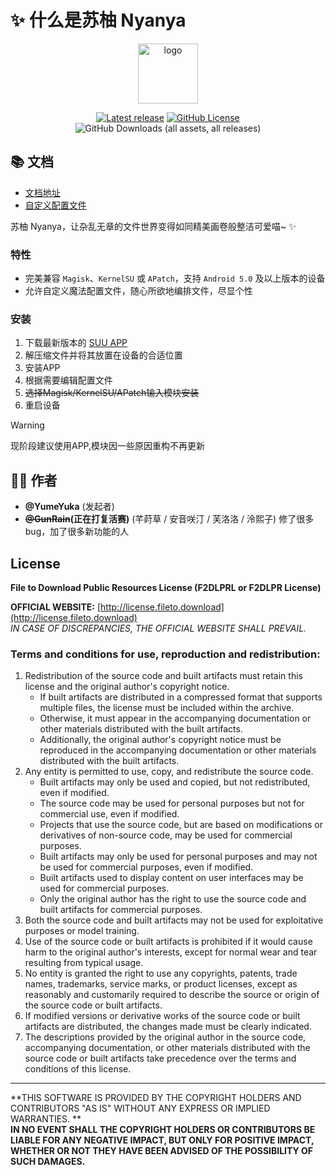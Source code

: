 # ✨ 什么是苏柚 Nyanya

<div align="center">
    <img src="https://suu.yumeyuka.plus/Logo.webp" style="width: 96px;" alt="logo">      

[![Latest release](https://img.shields.io/github/v/release/YumeYuka/Suu-Nyanya?label=Release&logo=github)](https://github.com/YumeYuka/Suu-Nyanya/releases/latest) [![GitHub License](https://img.shields.io/github/license/YumeYuka/Suu-Nyanya?logo=gnu)](/LICENSE)  ![GitHub Downloads (all assets, all releases)](https://img.shields.io/github/downloads/YumeYuka/Suu-Nyanya/total)

</div>

## 📚 文档

- [文档地址](https://suu.yumeyuka.plus)
- [自定义配置文件](https://suu.ad.200ok.work/config/)

苏柚 Nyanya，让杂乱无章的文件世界变得如同精美画卷般整洁可爱喵~ ✨

### 特性

- 完美兼容 `Magisk`、`KernelSU` 或 `APatch`，支持 `Android 5.0` 及以上版本的设备
- 允许自定义魔法配置文件，随心所欲地编排文件，尽显个性

### 安装

1. 下载最新版本的 [SUU APP](https://github.com/YumeYuka/Suu-Nyanya/releases/latest)
2. 解压缩文件并将其放置在设备的合适位置
3. 安装APP
3. 根据需要编辑配置文件
4. ~~选择Magisk/KernelSU/APatch输入模块安装~~
5. 重启设备

> [!WARNING]
> 现阶段建议使用APP,模块因一些原因重构不再更新

## 👩‍💻 作者

- **@YumeYuka** (发起者)
- **~~@GunRain~~(正在打复活赛)** (芊莳草 / 安音咲汀 / 芙洛洛 / 泠熙子)  修了很多 bug，加了很多新功能的人

## License

**File to Download Public Resources License (F2DLPRL or F2DLPR License)**

**OFFICIAL WEBSITE:** [http://license.fileto.download](http://license.fileto.download)  
*IN CASE OF DISCREPANCIES, THE OFFICIAL WEBSITE SHALL PREVAIL.*

### Terms and conditions for use, reproduction and redistribution:

1. Redistribution of the source code and built artifacts must retain this license and the original author's copyright
   notice.
   - If built artifacts are distributed in a compressed format that supports multiple files, the license must be
     included within the archive.
   - Otherwise, it must appear in the accompanying documentation or other materials distributed with the built
     artifacts.
   - Additionally, the original author's copyright notice must be reproduced in the accompanying documentation or other
     materials distributed with the built artifacts.
2. Any entity is permitted to use, copy, and redistribute the source code.
   - Built artifacts may only be used and copied, but not redistributed, even if modified.
   - The source code may be used for personal purposes but not for commercial use, even if modified.
   - Projects that use the source code, but are based on modifications or derivatives of non-source code, may be used
     for commercial purposes.
   - Built artifacts may only be used for personal purposes and may not be used for commercial purposes, even if
     modified.
   - Built artifacts used to display content on user interfaces may be used for commercial purposes.
   - Only the original author has the right to use the source code and built artifacts for commercial purposes.
3. Both the source code and built artifacts may not be used for exploitative purposes or model training.
4. Use of the source code or built artifacts is prohibited if it would cause harm to the original author's interests,
   except for normal wear and tear resulting from typical usage.
5. No entity is granted the right to use any copyrights, patents, trade names, trademarks, service marks, or product
   licenses, except as reasonably and customarily required to describe the source or origin of the source code or built
   artifacts.
6. If modified versions or derivative works of the source code or built artifacts are distributed, the changes made must
   be clearly indicated.
7. The descriptions provided by the original author in the source code, accompanying documentation, or other materials
   distributed with the source code or built artifacts take precedence over the terms and conditions of this license.

---

**THIS SOFTWARE IS PROVIDED BY THE COPYRIGHT HOLDERS AND CONTRIBUTORS "AS IS" WITHOUT ANY EXPRESS OR IMPLIED WARRANTIES.
**  
**IN NO EVENT SHALL THE COPYRIGHT HOLDERS OR CONTRIBUTORS BE LIABLE FOR ANY NEGATIVE IMPACT, BUT ONLY FOR POSITIVE
IMPACT, WHETHER OR NOT THEY HAVE BEEN ADVISED OF THE POSSIBILITY OF SUCH DAMAGES.**